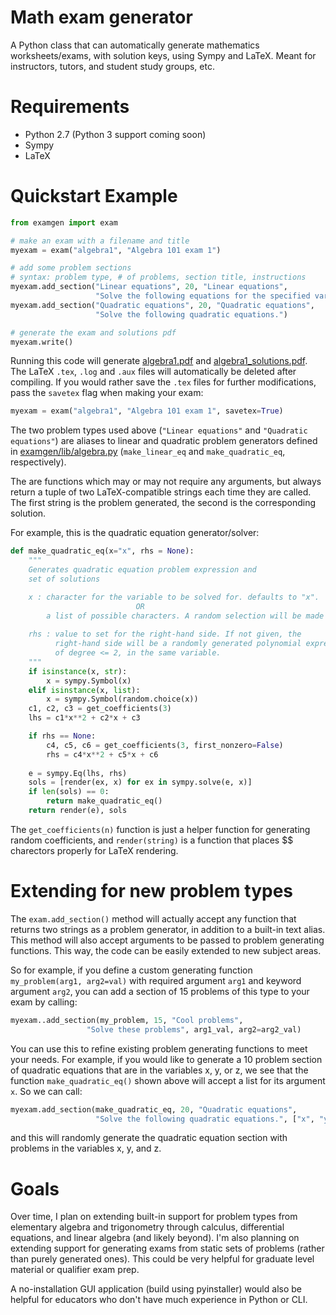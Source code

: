 Math exam generator
====================

A Python class that can automatically generate mathematics worksheets/exams, with 
solution keys, using Sympy and LaTeX. Meant for instructors, tutors, and student
study groups, etc.

# Requirements
- Python 2.7 (Python 3 support coming soon)
- Sympy
- LaTeX

# Quickstart Example

```Python
from examgen import exam

# make an exam with a filename and title
myexam = exam("algebra1", "Algebra 101 exam 1")

# add some problem sections
# syntax: problem type, # of problems, section title, instructions
myexam.add_section("Linear equations", 20, "Linear equations",
                   "Solve the following equations for the specified variable.")
myexam.add_section("Quadratic equations", 20, "Quadratic equations",
                   "Solve the following quadratic equations.")

# generate the exam and solutions pdf
myexam.write()
```
Running this code will generate [algebra1.pdf](algebra1.pdf) and 
[algebra1_solutions.pdf](algebra1_solutions.pdf). The LaTeX `.tex`, `.log` and
`.aux` files will automatically be deleted after compiling. If you would rather
save the `.tex` files for further modifications, pass the `savetex` flag when
making your exam:

```Python
myexam = exam("algebra1", "Algebra 101 exam 1", savetex=True)
```

The two problem types used above (`"Linear equations"` and `"Quadratic equations"`)
are aliases to linear and quadratic problem generators defined in 
[examgen/lib/algebra.py](examgen/lib/algebra.py) (`make_linear_eq` and `make_quadratic_eq`, respectively).

The are functions which may or may not require any arguments, but always return 
a tuple of two LaTeX-compatible strings each 
time they are called. The first string is the problem generated, the second is
the corresponding solution.

For example, this is the quadratic equation generator/solver:
```Python
def make_quadratic_eq(x="x", rhs = None):
    """
    Generates quadratic equation problem expression and
    set of solutions

    x : character for the variable to be solved for. defaults to "x".
                            OR
        a list of possible characters. A random selection will be made from them.
    
    rhs : value to set for the right-hand side. If not given, the 
          right-hand side will be a randomly generated polynomial expression
          of degree <= 2, in the same variable.
    """
    if isinstance(x, str):
        x = sympy.Symbol(x)
    elif isinstance(x, list):
        x = sympy.Symbol(random.choice(x))
    c1, c2, c3 = get_coefficients(3)
    lhs = c1*x**2 + c2*x + c3

    if rhs == None:
        c4, c5, c6 = get_coefficients(3, first_nonzero=False)
        rhs = c4*x**2 + c5*x + c6
    
    e = sympy.Eq(lhs, rhs)
    sols = [render(ex, x) for ex in sympy.solve(e, x)]
    if len(sols) == 0:
        return make_quadratic_eq()
    return render(e), sols
```
The `get_coefficients(n)` function is just a helper function for generating
random coefficients, and `render(string)` is a function that places $$ charectors
properly for LaTeX rendering.

# Extending for new problem types

The `exam.add_section()` method will actually accept any function that returns 
two strings as a problem generator, in addition to a built-in text alias. This method
will also accept arguments to be passed to problem generating functions.
This way, the code can be easily extended to new subject areas.

So for example, if you define a custom generating function `my_problem(arg1, arg2=val)` with
required argument `arg1` and keyword argument `arg2`, you can add a section of
15 problems of this type to your exam by calling:

```Python
myexam..add_section(my_problem, 15, "Cool problems",
                 "Solve these problems", arg1_val, arg2=arg2_val)
```

You can use this to refine existing problem generating functions to meet your
needs. 
For example, if you would like to generate a 10 problem section of 
quadratic equations that are in the variables x, y, or z, we see that 
the function `make_quadratic_eq()` shown above will accept a list for its 
argument `x`. So we can call:

```Python
myexam.add_section(make_quadratic_eq, 20, "Quadratic equations",
                   "Solve the following quadratic equations.", ["x", "y", "z"])
```

and this will randomly generate the quadratic equation section with problems in the 
variables x, y, and z.

# Goals

Over time, I plan on extending built-in support for problem types from elementary
algebra and trigonometry through calculus, differential equations, and linear
algebra (and likely beyond). I'm also planning on extending support for generating
exams from static sets of problems (rather than purely generated ones). This could
be very helpful for graduate level material or qualifier exam prep.

A no-installation GUI application (build using pyinstaller) would also be helpful
for educators who don't have much experience in Python or CLI.

